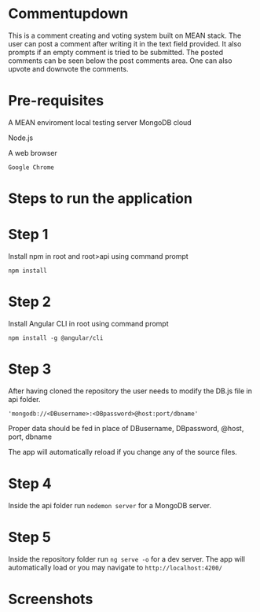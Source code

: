 Commentupdown
====

This is a comment creating and voting system built on MEAN stack.
The user can post a comment after writing it in the text field provided.
It also prompts if an empty comment is tried to be submitted.
The posted comments can be seen below the post comments area.
One can also upvote and downvote the comments.

Pre-requisites
=======

A MEAN enviroment local testing server
MongoDB cloud


Node.js


A web browser
```
Google Chrome
```
Steps to run the application
===
Step 1
=======
Install npm in root and root>api using command prompt
```
npm install
```
Step 2
=======
Install Angular CLI in root using command prompt
```
npm install -g @angular/cli
```
Step 3
=======
After having cloned the repository the user needs to modify the DB.js file in api folder.
```
'mongodb://<DBusername>:<DBpassword>@host:port/dbname'
```
Proper data should be fed in place of DBusername, DBpassword, @host, port, dbname

The app will automatically reload if you change any of the source files.

Step 4
=====

Inside the api folder run `nodemon server` for a MongoDB server. 

Step 5
=====
Inside the repository folder run `ng serve -o` for a dev server. The app will automatically load or you may navigate to `http://localhost:4200/`

Screenshots
====
